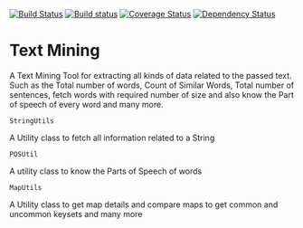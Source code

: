 [![Build Status](https://travis-ci.org/spdeepak/textmining.svg?branch=master)](https://travis-ci.org/spdeepak/textmining)
[![Build status](https://ci.appveyor.com/api/projects/status/nuybt2pa92ao0d3n?svg=true)](https://ci.appveyor.com/project/spdeepak/textmining)
[![Coverage Status](https://coveralls.io/repos/github/spdeepak/textmining/badge.svg?branch=master)](https://coveralls.io/github/spdeepak/textmining?branch=master)
[![Dependency Status](https://www.versioneye.com/user/projects/578b48f6c3d40f00468524ad/badge.svg?style=flat)](https://www.versioneye.com/user/projects/578b48f6c3d40f00468524ad)


# Text Mining
  A Text Mining Tool for extracting all kinds of data related to the passed text. Such as the Total number of words, Count of Similar Words, Total number of sentences, fetch words with required number of size and also know the Part of speech of every word and many more.

	StringUtils
A Utility class to fetch all information related to a String
	
	POSUtil
A utility class to know the Parts of Speech of words

	MapUtils
A Utility class to get map details and compare maps to get common and uncommon keysets and many more
